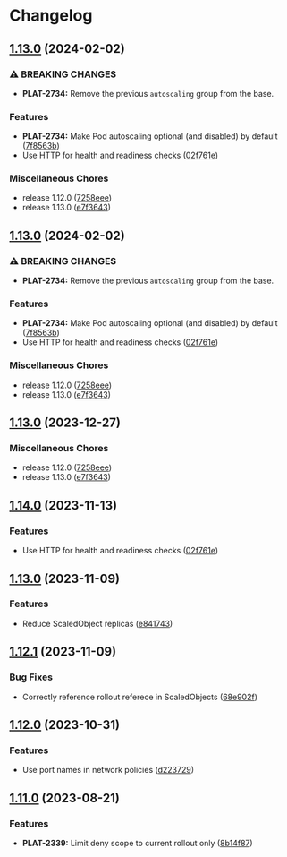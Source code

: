 # Changelog

## [1.13.0](https://github.com/lokalise/kustomize-service-base/compare/rollout-v1.13.0...rollout-v1.13.0) (2024-02-02)


### ⚠ BREAKING CHANGES

* **PLAT-2734:** Remove the previous `autoscaling` group from the base.

### Features

* **PLAT-2734:** Make Pod autoscaling optional (and disabled) by default ([7f8563b](https://github.com/lokalise/kustomize-service-base/commit/7f8563b7c5012db590c596efa0c1fd1b710df248))
* Use HTTP for health and readiness checks ([02f761e](https://github.com/lokalise/kustomize-service-base/commit/02f761eb3206c1cdc950ce92faf281b883f518d5))


### Miscellaneous Chores

* release 1.12.0 ([7258eee](https://github.com/lokalise/kustomize-service-base/commit/7258eeef51394a2246872b5a8eec9440cc1d424c))
* release 1.13.0 ([e7f3643](https://github.com/lokalise/kustomize-service-base/commit/e7f3643d1d4a46880429154ce8597a2621f90363))

## [1.13.0](https://github.com/lokalise/kustomize-service-base/compare/rollout-v1.13.0...rollout-v1.13.0) (2024-02-02)


### ⚠ BREAKING CHANGES

* **PLAT-2734:** Remove the previous `autoscaling` group from the base.

### Features

* **PLAT-2734:** Make Pod autoscaling optional (and disabled) by default ([7f8563b](https://github.com/lokalise/kustomize-service-base/commit/7f8563b7c5012db590c596efa0c1fd1b710df248))
* Use HTTP for health and readiness checks ([02f761e](https://github.com/lokalise/kustomize-service-base/commit/02f761eb3206c1cdc950ce92faf281b883f518d5))


### Miscellaneous Chores

* release 1.12.0 ([7258eee](https://github.com/lokalise/kustomize-service-base/commit/7258eeef51394a2246872b5a8eec9440cc1d424c))
* release 1.13.0 ([e7f3643](https://github.com/lokalise/kustomize-service-base/commit/e7f3643d1d4a46880429154ce8597a2621f90363))

## [1.13.0](https://github.com/lokalise/kustomize-service-base/compare/rollout-v1.14.0...rollout-v1.13.0) (2023-12-27)


### Miscellaneous Chores

* release 1.12.0 ([7258eee](https://github.com/lokalise/kustomize-service-base/commit/7258eeef51394a2246872b5a8eec9440cc1d424c))
* release 1.13.0 ([e7f3643](https://github.com/lokalise/kustomize-service-base/commit/e7f3643d1d4a46880429154ce8597a2621f90363))

## [1.14.0](https://github.com/lokalise/kustomize-service-base/compare/rollout-v1.13.0...rollout-v1.14.0) (2023-11-13)


### Features

* Use HTTP for health and readiness checks ([02f761e](https://github.com/lokalise/kustomize-service-base/commit/02f761eb3206c1cdc950ce92faf281b883f518d5))

## [1.13.0](https://github.com/lokalise/kustomize-service-base/compare/rollout-v1.12.1...rollout-v1.13.0) (2023-11-09)


### Features

* Reduce ScaledObject replicas ([e841743](https://github.com/lokalise/kustomize-service-base/commit/e841743f82dca771b3297468924ab39fac34f0c1))

## [1.12.1](https://github.com/lokalise/kustomize-service-base/compare/rollout-v1.12.0...rollout-v1.12.1) (2023-11-09)


### Bug Fixes

* Correctly reference rollout referece in ScaledObjects ([68e902f](https://github.com/lokalise/kustomize-service-base/commit/68e902f82faacc9dd255243ccb37b1aed9740c11))

## [1.12.0](https://github.com/lokalise/kustomize-service-base/compare/rollout-v1.11.0...rollout-v1.12.0) (2023-10-31)


### Features

* Use port names in network policies ([d223729](https://github.com/lokalise/kustomize-service-base/commit/d223729b9b3e8204074a0db8a5c4078c38b2d830))

## [1.11.0](https://github.com/lokalise/kustomize-service-base/compare/rollout-v1.10.1...rollout-v1.11.0) (2023-08-21)


### Features

* **PLAT-2339:** Limit deny scope to current rollout only ([8b14f87](https://github.com/lokalise/kustomize-service-base/commit/8b14f870c42d613d2b8faf1ed1d0c51285c789b2))
